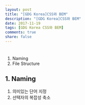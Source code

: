 ```yaml
---
layout: post
title: "[GDG Korea]CSS와 BEM"
description: "[GDG Korea]CSS와 BEM"
date: 2017-11-19
tags: [GDG Korea CSS와 BEM]
comments: true
share: false
---
```


# 

1. Naming  
2. File Structure  

##  1. Naming  

1. 의미있는 단어 지정  
2. 선택자의 복잡성 축소  

## 

